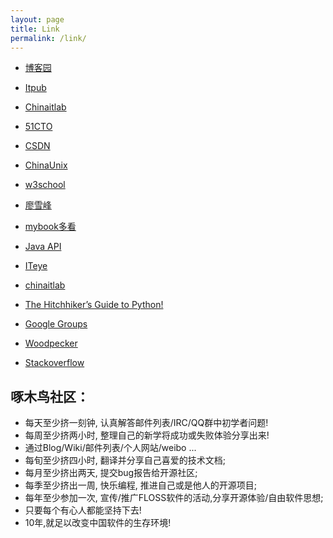 ```yaml
---
layout: page
title: Link
permalink: /link/
---
```


* [博客园](http://www.cnblogs.com/)
* [Itpub](http://www.itpub.net/)
* [Chinaitlab](http://www.chinaitlab.com/)
* [51CTO](http://www.51cto.com/)
* [CSDN](http://www.csdn.net/)
* [ChinaUnix](http://www.chinaunix.net/)

* [w3school](http://www.w3school.com.cn/)
* [廖雪峰](http://www.liaoxuefeng.com/)
* [mybook多看](http://www.duokan.com/u/)
* [Java API](http://docs.oracle.com/javase/7/docs/api/)
* [ITeye](http://www.iteye.com/)
* [chinaitlab](http://www.chinaitlab.com/)

* [The Hitchhiker’s Guide to Python!](http://docs.python-guide.org/en/latest/)

* [Google Groups](https://groups.google.com/forum/#!forum/python-cn)
* [Woodpecker](http://wiki.woodpecker.org.cn/)
* [Stackoverflow](http://stackoverflow.com/)


啄木鸟社区：
---------
* 每天至少挤一刻钟, 认真解答邮件列表/IRC/QQ群中初学者问题!
* 每周至少挤两小时, 整理自己的新学将成功或失败体验分享出来!
* 通过Blog/Wiki/邮件列表/个人网站/weibo ...
* 每旬至少挤四小时, 翻译并分享自己喜爱的技术文档;
* 每月至少挤出两天, 提交bug报告给开源社区;
* 每季至少挤出一周, 快乐编程, 推进自己或是他人的开源项目;
* 每年至少参加一次, 宣传/推广FLOSS软件的活动,分享开源体验/自由软件思想;
* 只要每个有心人都能坚持下去!
* 10年,就足以改变中国软件的生存环境!
